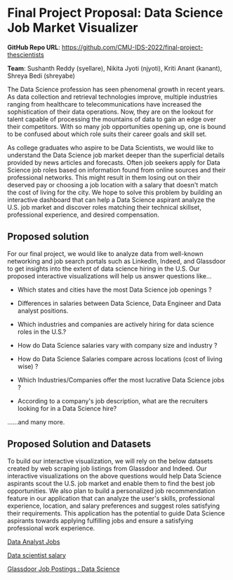 # Final Project Proposal: Data Science Job Market Visualizer

**GitHub Repo URL**: https://github.com/CMU-IDS-2022/final-project-thescientists

**Team**: Sushanth Reddy (syellare), Nikita Jyoti (njyoti), Kriti Anant (kanant), Shreya Bedi (shreyabe)

The Data Science profession has seen phenomenal growth in recent years. As data collection and retrieval technologies improve, multiple industries ranging from healthcare to telecommunications have increased the sophistication of their data operations. Now, they are on the lookout for talent capable of processing the mountains of data to gain an edge over their competitors. With so many job opportunities opening up, one is bound to be confused about which role suits their career goals and skill set. 

As college graduates who aspire to be Data Scientists, we would like to understand the Data Science job market deeper than the superficial details provided by news articles and forecasts. Often job seekers apply for Data Science job roles based on information found from online sources and their professional networks. This might result in them losing out on their deserved pay or choosing a job location with a salary that doesn't match the cost of living for the city. We hope to solve this problem by building an interactive dashboard that can help a Data Science aspirant analyze the U.S. job market and discover roles matching their technical skillset, professional experience, and desired compensation.

## Proposed solution

For our final project, we would like to analyze data from well-known networking and job search portals such as LinkedIn, Indeed, and Glassdoor to get insights into the extent of data science hiring in the U.S. Our proposed interactive visualizations will help us answer questions like…

* Which states and cities have the most Data Science job openings ?

* Differences in salaries between Data Science, Data Engineer and Data analyst positions.

* Which industries and companies are actively hiring for data science roles in the U.S.?

* How do Data Science salaries vary with company size and industry ?

* How do Data Science Salaries compare across locations (cost of living wise) ?

* Which Industries/Companies offer the most lucrative Data Science jobs ?

* According to a company's job description, what are the recruiters looking for in a Data Science hire?

……and many more.

## Proposed Solution and Datasets

To build our interactive visualization, we will rely on the below datasets created by web scraping job listings from Glassdoor and Indeed. Our interactive visualizations on the above questions would help Data Science aspirants scout the U.S. job market and enable them to find the best job opportunities. We also plan to build a personalized job recommendation feature in our application that can analyze the user's skills, professional experience, location, and salary preferences and suggest roles satisfying their requirements. This application has the potential to guide Data Science aspirants towards applying fulfilling jobs and ensure a satisfying professional work experience.

[Data Analyst Jobs](https://www.kaggle.com/datasets/andrewmvd/data-analyst-jobs)

[Data scientist salary](https://www.kaggle.com/datasets/nikhilbhathi/data-scientist-salary-us-glassdoor)

[Glassdoor Job Postings : Data Science](https://www.kaggle.com/atharvap329/glassdoor-data-science-job-data)
